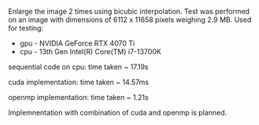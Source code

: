 Enlarge the image 2 times using bicubic interpolation.
Test was performed on an image with dimensions of 6112 x 11658 pixels weighing 2.9 MB.
Used for testing:
  - gpu - NVIDIA GeForce RTX 4070 Ti
  - cpu - 13th Gen Intel(R) Core(TM) i7-13700K

sequential code on cpu:
  time taken ~ 17.19s

cuda implementation:
  time taken ~ 14.57ms

openmp implementation:
  time taken ~ 1.21s

Implemnentation with combination of cuda and openmp is planned.